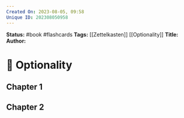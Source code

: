 ```yaml
---
Created On: 2023-08-05, 09:58
Unique ID: 202308050958
---
```

**Status:** #book #flashcards 
**Tags:** [[Zettelkasten]] [[Optionality]]
**Title:** 
**Author:** 


# 📗 Optionality

## Chapter 1

## Chapter 2

